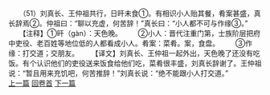 　　（51）刘真长、王仲祖共行，日旰未食①。有相识小人贻其餐，肴案甚盛，真长辞焉②。仲祖曰：“聊以充虚，何苦辞！”真长曰：“小人都不可与作缘③。”
　　【注释】①旰（gàn）：天色晚。
　　②小人：晋代注重门第，士族阶层把府中吏役、老百姓等地位低的人都看成小人。肴案：菜肴。案，食盘。
　　③作缘：打交道；交朋友。
　　【译文】刘真长、王仲祖一起外出，天色晚了还没有吃饭。有个认识他们的吏役送来饭食给他们吃，菜肴很丰盛，刘真长辞谢了。王仲祖说：“暂且用来充饥吧，何苦推辞！”刘真长说：“绝不能跟小人打交道。”
<br>[上一篇](05_50) [回卷首](05_00) [下一篇](05_52)
